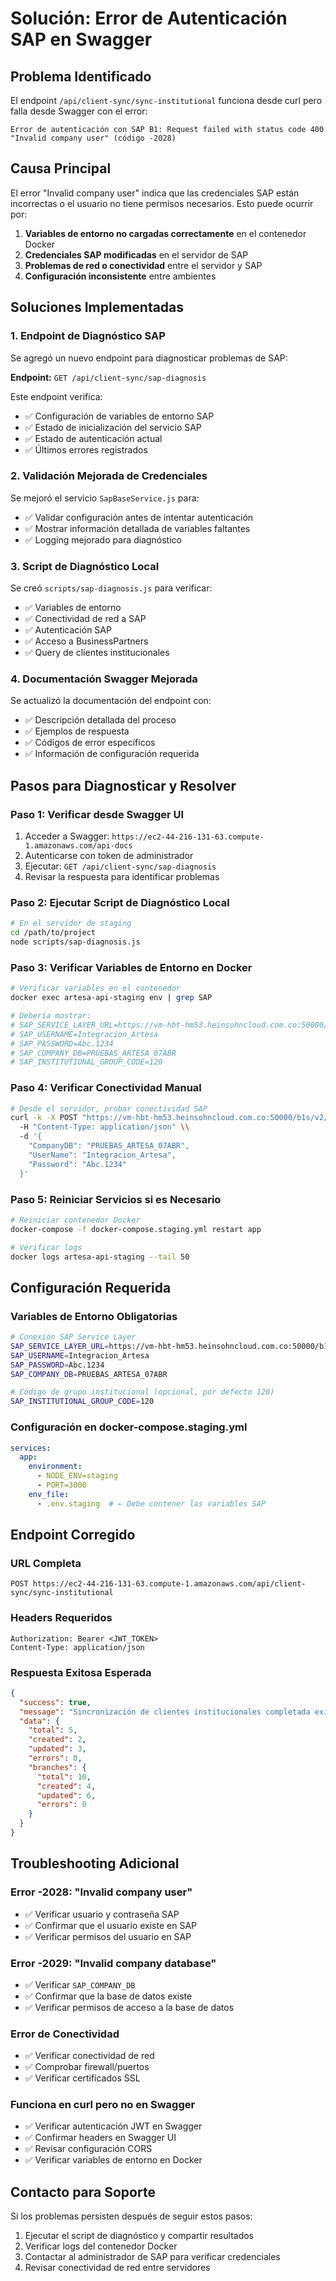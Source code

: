 # Solución: Error de Autenticación SAP en Swagger

## Problema Identificado

El endpoint `/api/client-sync/sync-institutional` funciona desde curl pero falla desde Swagger con el error:
```
Error de autenticación con SAP B1: Request failed with status code 400
"Invalid company user" (código -2028)
```

## Causa Principal

El error "Invalid company user" indica que las credenciales SAP están incorrectas o el usuario no tiene permisos necesarios. Esto puede ocurrir por:

1. **Variables de entorno no cargadas correctamente** en el contenedor Docker
2. **Credenciales SAP modificadas** en el servidor de SAP
3. **Problemas de red o conectividad** entre el servidor y SAP
4. **Configuración inconsistente** entre ambientes

## Soluciones Implementadas

### 1. Endpoint de Diagnóstico SAP

Se agregó un nuevo endpoint para diagnosticar problemas de SAP:

**Endpoint:** `GET /api/client-sync/sap-diagnosis`

Este endpoint verifica:
- ✅ Configuración de variables de entorno SAP
- ✅ Estado de inicialización del servicio SAP
- ✅ Estado de autenticación actual
- ✅ Últimos errores registrados

### 2. Validación Mejorada de Credenciales

Se mejoró el servicio `SapBaseService.js` para:
- ✅ Validar configuración antes de intentar autenticación
- ✅ Mostrar información detallada de variables faltantes
- ✅ Logging mejorado para diagnóstico

### 3. Script de Diagnóstico Local

Se creó `scripts/sap-diagnosis.js` para verificar:
- ✅ Variables de entorno
- ✅ Conectividad de red a SAP
- ✅ Autenticación SAP
- ✅ Acceso a BusinessPartners
- ✅ Query de clientes institucionales

### 4. Documentación Swagger Mejorada

Se actualizó la documentación del endpoint con:
- ✅ Descripción detallada del proceso
- ✅ Ejemplos de respuesta
- ✅ Códigos de error específicos
- ✅ Información de configuración requerida

## Pasos para Diagnosticar y Resolver

### Paso 1: Verificar desde Swagger UI

1. Acceder a Swagger: `https://ec2-44-216-131-63.compute-1.amazonaws.com/api-docs`
2. Autenticarse con token de administrador
3. Ejecutar: `GET /api/client-sync/sap-diagnosis`
4. Revisar la respuesta para identificar problemas

### Paso 2: Ejecutar Script de Diagnóstico Local

```bash
# En el servidor de staging
cd /path/to/project
node scripts/sap-diagnosis.js
```

### Paso 3: Verificar Variables de Entorno en Docker

```bash
# Verificar variables en el contenedor
docker exec artesa-api-staging env | grep SAP

# Debería mostrar:
# SAP_SERVICE_LAYER_URL=https://vm-hbt-hm53.heinsohncloud.com.co:50000/b1s/v2
# SAP_USERNAME=Integracion_Artesa
# SAP_PASSWORD=Abc.1234
# SAP_COMPANY_DB=PRUEBAS_ARTESA_07ABR
# SAP_INSTITUTIONAL_GROUP_CODE=120
```

### Paso 4: Verificar Conectividad Manual

```bash
# Desde el servidor, probar conectividad SAP
curl -k -X POST "https://vm-hbt-hm53.heinsohncloud.com.co:50000/b1s/v2/Login" \\
  -H "Content-Type: application/json" \\
  -d '{
    "CompanyDB": "PRUEBAS_ARTESA_07ABR",
    "UserName": "Integracion_Artesa", 
    "Password": "Abc.1234"
  }'
```

### Paso 5: Reiniciar Servicios si es Necesario

```bash
# Reiniciar contenedor Docker
docker-compose -f docker-compose.staging.yml restart app

# Verificar logs
docker logs artesa-api-staging --tail 50
```

## Configuración Requerida

### Variables de Entorno Obligatorias

```bash
# Conexión SAP Service Layer
SAP_SERVICE_LAYER_URL=https://vm-hbt-hm53.heinsohncloud.com.co:50000/b1s/v2
SAP_USERNAME=Integracion_Artesa
SAP_PASSWORD=Abc.1234
SAP_COMPANY_DB=PRUEBAS_ARTESA_07ABR

# Código de grupo institucional (opcional, por defecto 120)
SAP_INSTITUTIONAL_GROUP_CODE=120
```

### Configuración en docker-compose.staging.yml

```yaml
services:
  app:
    environment:
      - NODE_ENV=staging
      - PORT=3000
    env_file:
      - .env.staging  # ← Debe contener las variables SAP
```

## Endpoint Corregido

### URL Completa
```
POST https://ec2-44-216-131-63.compute-1.amazonaws.com/api/client-sync/sync-institutional
```

### Headers Requeridos
```
Authorization: Bearer <JWT_TOKEN>
Content-Type: application/json
```

### Respuesta Exitosa Esperada
```json
{
  "success": true,
  "message": "Sincronización de clientes institucionales completada exitosamente",
  "data": {
    "total": 5,
    "created": 2,
    "updated": 3,
    "errors": 0,
    "branches": {
      "total": 10,
      "created": 4,
      "updated": 6,
      "errors": 0
    }
  }
}
```

## Troubleshooting Adicional

### Error -2028: "Invalid company user"
- ✅ Verificar usuario y contraseña SAP
- ✅ Confirmar que el usuario existe en SAP
- ✅ Verificar permisos del usuario en SAP

### Error -2029: "Invalid company database"
- ✅ Verificar `SAP_COMPANY_DB`
- ✅ Confirmar que la base de datos existe
- ✅ Verificar permisos de acceso a la base de datos

### Error de Conectividad
- ✅ Verificar conectividad de red
- ✅ Comprobar firewall/puertos
- ✅ Verificar certificados SSL

### Funciona en curl pero no en Swagger
- ✅ Verificar autenticación JWT en Swagger
- ✅ Confirmar headers en Swagger UI
- ✅ Revisar configuración CORS
- ✅ Verificar variables de entorno en Docker

## Contacto para Soporte

Si los problemas persisten después de seguir estos pasos:

1. Ejecutar el script de diagnóstico y compartir resultados
2. Verificar logs del contenedor Docker
3. Contactar al administrador de SAP para verificar credenciales
4. Revisar conectividad de red entre servidores
